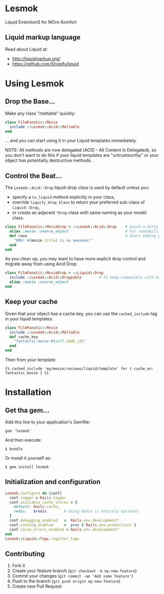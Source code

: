 # Lesmok

Liquid ExtentionS for MOre Komfort

## Liquid markup language

Read about Liquid at:

- http://liquidmarkup.org/
- https://github.com/Shopify/liquid

# Using Lesmok

## Drop the Base...

Make any class "meltable" quickly:

```ruby
class FilmFanatic::Movie
  include ::Lesmok::Acid::Meltable
end
```

... and you can start using it in your Liquid templates immediately.

NOTE: All methods are now delegated (ACID - All Content Is Delegated),
so you don't want to do this if your liquid templates are "untrustworthy"
or your object has potentially destructive methods.

## Control the Beat...

The `Lesmok::Acid::Drop` liquid-drop class is used by default unless you:

- specify a `to_liquid` method explicitly in your class,
- override `liquify_drop_klass` to return your preferred sub-class of `Liquid::Drop`,
- or create an adjacent `*Drop` class with same naming as your model class.

```ruby
class FilmFanatic::MovieDrop < ::Lesmok::Acid::Drop    # Quick-n-dirty start.
  alias :movie :source_object                          # For readability.
  def rave                                             # Start adding presenter methods you need.
    "OMG! #{movie.title} is so awesome!"
  end
end
```

As you clean up, you may want to have more explicit drop control and migrate away from using Acid Drop:

```ruby
class FilmFanatic::MovieDrop < ::Liquid::Drop
  include ::Lesmok::Acid::Droppable        # To keep compatible with Acid::Drop
  alias :movie :source_object
end
```


## Keep your cache

Given that your object has a cache key, you can use the `cached_include` tag in your liquid templates:

```ruby
class FilmFanatic::Movie
  include ::Lesmok::Acid::Meltable
  def cache_key
    "fantastic-movie-#{self.imdb_id}"
  end
end
```

Then from your template:

```liquid
{% cached_include 'my/movie/reviews/liquid/template' for { cache_on: fantastic_movie } %}
```


# Installation

## Get tha gem...

Add this line to your application's Gemfile:

    gem 'lesmok'

And then execute:

    $ bundle

Or install it yourself as:

    $ gem install lesmok


## Initialization and configuration


```ruby
Lesmok.configure do |conf|
  conf.logger = Rails.logger
  conf.available_cache_stores = {
    default: Rails.cache,
    redis:   $redis        # Using Redis is entirely optional.
  }
  conf.debugging_enabled   =  Rails.env.development?
  conf.caching_enabled     =  proc { Rails.env.production? }
  conf.raise_errors_enabled = Rails.env.development?
end
Lesmok::Liquid::Tags.register_tags
```



## Contributing

1. Fork it
2. Create your feature branch (`git checkout -b my-new-feature`)
3. Commit your changes (`git commit -am 'Add some feature'`)
4. Push to the branch (`git push origin my-new-feature`)
5. Create new Pull Request
